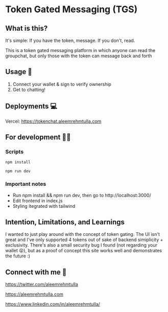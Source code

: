 # Token Gated Messaging (TGS)

## What is this?

It's simple: If you have the token, message. If you don't, read.

This is a token gated messaging platform in which anyone can read the groupchat, but only those with the token can message back and forth

<!-- ![tweet](https://user-images.githubusercontent.com/60443878/151194589-2caac7f6-082b-4d19-bda9-7a232a8d2bc6.gif) -->

## Usage 🤝

1. Connect your wallet & sign to verify ownership
2. Get to chatting!

## Deployments 💻

Vercel: https://tokenchat.aleemrehmtulla.com

## For development 🧑‍💻

### Scripts

```npm install```

```npm run dev```


### Important notes


- Run npm install && npm run dev, then go to http://localhost:3000/
- Edit frontend in index.js
- Styling itegrated with tailwind
## Intention, Limitations, and Learnings

I wanted to just play around with the concept of token gating. The UI isn't great and I've only supported 4 tokens out of sake of backend simiplicity + exclusivity. There's also a small security bug I found (not regarding your wallet 😜), but as a proof of concept this site works well and demonstrates the future :)

## Connect with me 🤗

https://twitter.com/aleemrehmtulla

https://aleemrehmtulla.com

https://www.linkedin.com/in/aleemrehmtulla/

